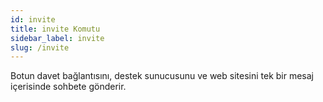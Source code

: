 ```yaml
---
id: invite
title: invite Komutu
sidebar_label: invite
slug: /invite
---
```

Botun davet bağlantısını, destek sunucusunu ve web sitesini tek bir mesaj içerisinde sohbete gönderir.
